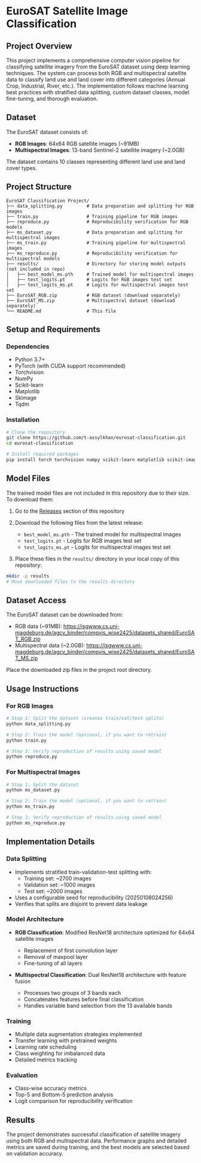 # EuroSAT Satellite Image Classification

## Project Overview
This project implements a comprehensive computer vision pipeline for classifying satellite imagery from the EuroSAT dataset using deep learning techniques. The system can process both RGB and multispectral satellite data to classify land use and land cover into different categories (Annual Crop, Industrial, River, etc.). The implementation follows machine learning best practices with stratified data splitting, custom dataset classes, model fine-tuning, and thorough evaluation.

## Dataset
The EuroSAT dataset consists of:
- **RGB Images**: 64x64 RGB satellite images (~91MB)
- **Multispectral Images**: 13-band Sentinel-2 satellite imagery (~2.0GB)

The dataset contains 10 classes representing different land use and land cover types.

## Project Structure
```
EuroSAT Classification Project/
├── data_splitting.py         # Data preparation and splitting for RGB images
├── train.py                  # Training pipeline for RGB images
├── reproduce.py              # Reproducibility verification for RGB models
├── ms_dataset.py             # Data preparation and splitting for multispectral images
├── ms_train.py               # Training pipeline for multispectral images
├── ms_reproduce.py           # Reproducibility verification for multispectral models
├── results/                  # Directory for storing model outputs (not included in repo)
│   ├── best_model_ms.pth     # Trained model for multispectral images
│   ├── test_logits.pt        # Logits for RGB images test set
│   ├── test_logits_ms.pt     # Logits for multispectral images test set
├── EuroSAT_RGB.zip           # RGB dataset (download separately)
├── EuroSAT_MS.zip            # Multispectral dataset (download separately)
└── README.md                 # This file
```

## Setup and Requirements

### Dependencies
- Python 3.7+
- PyTorch (with CUDA support recommended)
- Torchvision
- NumPy
- Scikit-learn
- Matplotlib
- Skimage
- Tqdm

### Installation
```bash
# Clone the repository
git clone https://github.com/t-assylkhan/eurosat-classification.git
cd eurosat-classification

# Install required packages
pip install torch torchvision numpy scikit-learn matplotlib scikit-image tqdm
```

## Model Files
The trained model files are not included in this repository due to their size. To download them:

1. Go to the [Releases](https://github.com/yourusername/eurosat-classification/releases) section of this repository
2. Download the following files from the latest release:
   - `best_model_ms.pth` - The trained model for multispectral images
   - `test_logits.pt` - Logits for RGB images test set
   - `test_logits_ms.pt` - Logits for multispectral images test set

3. Place these files in the `results/` directory in your local copy of this repository:
```bash
mkdir -p results
# Move downloaded files to the results directory
```

## Dataset Access
The EuroSAT dataset can be downloaded from:
- RGB data (~91MB): https://isgwww.cs.uni-magdeburg.de/agcv_binder/compvis_wise2425/datasets_shared/EuroSAT_RGB.zip
- Multispectral data (~2.0GB): https://isgwww.cs.uni-magdeburg.de/agcv_binder/compvis_wise2425/datasets_shared/EuroSAT_MS.zip

Place the downloaded zip files in the project root directory.

## Usage Instructions

### For RGB Images
```bash
# Step 1: Split the dataset (creates train/val/test splits)
python data_splitting.py

# Step 2: Train the model (optional, if you want to retrain)
python train.py

# Step 3: Verify reproduction of results using saved model
python reproduce.py
```

### For Multispectral Images
```bash
# Step 1: Split the dataset
python ms_dataset.py

# Step 2: Train the model (optional, if you want to retrain)
python ms_train.py

# Step 3: Verify reproduction of results using saved model
python ms_reproduce.py
```

## Implementation Details

### Data Splitting
- Implements stratified train-validation-test splitting with:
  - Training set: ~2700 images
  - Validation set: ~1000 images
  - Test set: ~2000 images
- Uses a configurable seed for reproducibility (20250108024256)
- Verifies that splits are disjoint to prevent data leakage

### Model Architecture
- **RGB Classification**: Modified ResNet18 architecture optimized for 64x64 satellite images
  - Replacement of first convolution layer
  - Removal of maxpool layer
  - Fine-tuning of all layers

- **Multispectral Classification**: Dual ResNet18 architecture with feature fusion
  - Processes two groups of 3 bands each
  - Concatenates features before final classification
  - Handles variable band selection from the 13 available bands

### Training
- Multiple data augmentation strategies implemented
- Transfer learning with pretrained weights
- Learning rate scheduling
- Class weighting for imbalanced data
- Detailed metrics tracking

### Evaluation
- Class-wise accuracy metrics
- Top-5 and Bottom-5 prediction analysis
- Logit comparison for reproducibility verification

## Results
The project demonstrates successful classification of satellite imagery using both RGB and multispectral data. Performance graphs and detailed metrics are saved during training, and the best models are selected based on validation accuracy.
